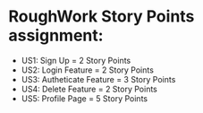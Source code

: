 # RoughWork Story Points assignment: 
- US1: Sign Up = 2 Story Points
- US2: Login Feature = 2 Story Points
- US3: Autheticate Feature = 3 Story Points
- US4: Delete Feature = 2 Story Points
- US5: Profile Page = 5 Story Points
